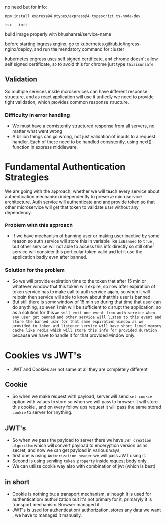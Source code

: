 no need but for info:

```
npm install express@4 @types/express@4 typescript ts-node-dev
```

```
tsx --init
```

build image properly with bhushanrai/service-name

before starting ingress enginx, go to kubernetes.github.io/ingress-nginx/deploy, and run the mendatory command for cluster

kubernetes engress uses self signed certificate, and chrome doesn't allow self signed certificate, so to avoid this for chrome just type `thisisunsafe`

## Validation

So multiple services inside mcroservices can have different response structure, and as react application will use it unfiedly we need to provide tight validation, which provides common response structure.

### Difficulty in error handling

- We must have a consistently structured response from all servers, no matter what went wrong
- A billion things can go wrong, not just validation of inputs to a request handler. Each of these need to be handled consistently, using next() function in express middleware.

# Fundamental Authentication Strategies

We are going with the approach, whether we will teach every service about authentication mechanism independently to preserve microservice architecture. Auth service will authenticate and and provide token so that other microservice will get that token to validate user without any dependency.

### Problem with this approach

- If we have mechanism of banning user or making user inactive by some reason so auth service will store this in variable like `isBanned` to `true` , but other service will not able to access this info directly so still other service will consider this perticular token valid and let it use the application badly even after banned.

### Solution for the problem

- So we will provide expiration time to the token that after 15 min or whatever window that this token will expire, so now after expiration of token service has to make call to auth service again, so when it will relogin then service will able to know about that this user is banned.
- But still there is some window of 15 min so during that time that user can do anything, so even 1 min will be sufficient to disrupt the application, so as a solution for this `we will emit one event from auth service when any user get banned and other service will listen to this event and store the banned user for that same expiration window as we provided to token and listener service will have short lived memory cache like redis which will store this info for provided duration` because we have to handle it for that provided window only.

# Cookies vs JWT's

- JWT and Cookies are not same at all they are completely different

## Cookie

- So when we make request with payload, server will send `set-cookie` option with values to store so when we will pass to browser it will store this cookie , and on every follow ups request it will pass the same stored `cookie` to server for anything.

## JWT's

- So when we pass the payload to server there we have `JWT creation algorithm` which will convert payload to enceryption version usins secret, and now we can get payload in various ways,
- first one is using `Authorization header` we will pass JWT using it.
- Second is using sending `token property` inside request body only.
- We can utilize cookie way also with combination of jwt (which is best)

## in short

- Cookie is nothing but a transport mechanism, although it is used for authentication/ authorization but it's not primary for it, primaryly it is transport mechanism. Browser managed it.
- JWT's is used for authentication/ authorization, stores any data we want , we have to managed it manually.
